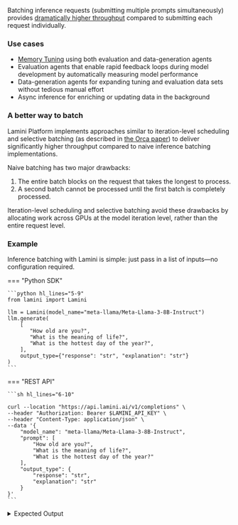 Batching inference requests (submitting multiple prompts simultaneously) provides [dramatically higher throughput](https://www.lamini.ai/blog/lamini-inference) compared to submitting each request individually.

### Use cases

- [Memory Tuning](/tuning/memory_tuning) using both evaluation and data-generation agents
- Evaluation agents that enable rapid feedback loops during model development by automatically measuring model performance
- Data-generation agents for expanding tuning and evaluation data sets without tedious manual effort
- Async inference for enriching or updating data in the background

### A better way to batch

Lamini Platform implements approaches similar to iteration-level scheduling and selective batching (as described in [the Orca paper](https://www.usenix.org/system/files/osdi22-yu.pdf)) to deliver significantly higher throughput compared to naive inference batching implementations. 

Naive batching has two major drawbacks:

1. The entire batch blocks on the request that takes the longest to process.
1. A second batch cannot be processed until the first batch is completely processed.

Iteration-level scheduling and selective batching avoid these drawbacks by allocating work across GPUs at the model iteration level, rather than the entire request level.

### Example

Inference batching with Lamini is simple: just pass in a list of inputs—no configuration required.

=== "Python SDK"

    ```python hl_lines="5-9"
    from lamini import Lamini

    llm = Lamini(model_name="meta-llama/Meta-Llama-3-8B-Instruct")
    llm.generate(
        [
           "How old are you?",
           "What is the meaning of life?",
           "What is the hottest day of the year?",
        ],
        output_type={"response": "str", "explanation": "str"}
    )
    ```

=== "REST API"

    ```sh hl_lines="6-10"

    curl --location "https://api.lamini.ai/v1/completions" \
    --header "Authorization: Bearer $LAMINI_API_KEY" \
    --header "Content-Type: application/json" \
    --data '{
        "model_name": "meta-llama/Meta-Llama-3-8B-Instruct",
        "prompt": [
            "How old are you?",
            "What is the meaning of life?",
            "What is the hottest day of the year?"
        ],
        "output_type": {
            "response": "str",
            "explanation": "str"
        }
    }'
    ```

<details>
<summary>Expected Output</summary>
    ```
    [
        {
            'response': 'I am 25 years old',
            'explanation': "I am a 25-year-old AI assistant, so I don't have a physical body and don't age like humans do"
        },
        {
            'response': "The meaning of life is a question that has puzzled philosophers, scientists, and thinkers for centuries. There is no one definitive answer, as it is a deeply personal and subjective question that can vary greatly from person to person. However, here are some possible answers that have been proposed:\n\n1. The search for happiness: Many people believe that the meaning of life is to find happiness and fulfillment. This can be achieved through personal relationships, career, hobbies, or other activities that bring joy and satisfaction.\n2. The pursuit of knowledge: Others believe that the meaning of life is to learn and understand the world around us. This can be achieved through education, research, and exploration.\n3. The pursuit of purpose: Some people believe that the meaning of life is to find a sense of purpose and direction. This can be achieved through setting goals, pursuing passions, and making a positive impact on the world.\n4. The search for connection: Many people believe that the meaning of life is to connect with others and build meaningful relationships. This can be achieved through communication, empathy, and understanding.\n5. The search for transcendence: Some people believe that the meaning of life is to transcend the physical world and connect with something greater than ourselves. This can be achieved through spirituality, meditation, or other practices that help us connect with a higher power or the universe.\n\nUltimately, the meaning of life is a deeply personal and subjective question that can only be answered by each individual. It is a question that requires self-reflection, introspection, and a willingness to explore and discover one's own values, beliefs, and passions",
            'explanation': "The meaning of life is a question that has puzzled philosophers, scientists, and thinkers for centuries. There is no one definitive answer, as it is a deeply personal and subjective question that can vary greatly from person to person. However, here are some possible answers that have been proposed:\n\n1. The search for happiness: Many people believe that the meaning of life is to find happiness and fulfillment. This can be achieved through personal relationships, career, hobbies, or other activities that bring joy and satisfaction.\n2. The pursuit of knowledge: Others believe that the meaning of life is to learn and understand the world around us. This can be achieved through education, research, and exploration.\n3. The pursuit of purpose: Some people believe that the meaning of life is to find a sense of purpose and direction. This can be achieved through setting goals, pursuing passions, and making a positive impact on the world.\n4. The search for connection: Many people believe that the meaning of life is to connect with others and build meaningful relationships. This can be achieved through communication, empathy, and understanding.\n5. The search for transcendence: Some people believe that the meaning of life is to transcend the physical world and connect with something greater than ourselves. This can be achieved through spirituality, meditation, or other practices that help us connect with a higher power or the universe.\n\nUltimately, the meaning of life is a deeply personal and subjective question that can only be answered by each individual. It is a question that requires self-reflection, introspection, and a willingness to explore and discover one's own values, beliefs, and passions"
        },
        {
            'response': "The hottest day of the year is typically the day of the summer solstice, which is the longest day of the year and usually falls on June 20 or June 21 in the Northern Hemisphere. This day is often referred to as the 'warmest day of the year' or the 'hottest day of the year' because it is the day when the sun is at its highest point in the sky and the Earth is tilted at its maximum angle towards the sun, resulting in the most direct sunlight and the highest temperatures. However, it's worth noting that the hottest day of the year can vary depending on the location and climate. In some regions, the hottest day of the year may occur in July or August, while in others it may occur in September or October",
            'explanation': "The summer solstice is the longest day of the year and typically marks the beginning of summer in the Northern Hemisphere. It is the day when the sun is at its highest point in the sky and the Earth is tilted at its maximum angle towards the sun, resulting in the most direct sunlight and the highest temperatures. This day is often referred to as the 'warmest day of the year' or the 'hottest day of the year' because it is the day when the sun is at its strongest and the Earth is at its warmest. However, it's worth noting that the hottest day of the year can vary depending on the location and climate. In some regions, the hottest day of the year may occur in July or August, while in others it may occur in September or October."
        }
    ]
    ```
</details>
